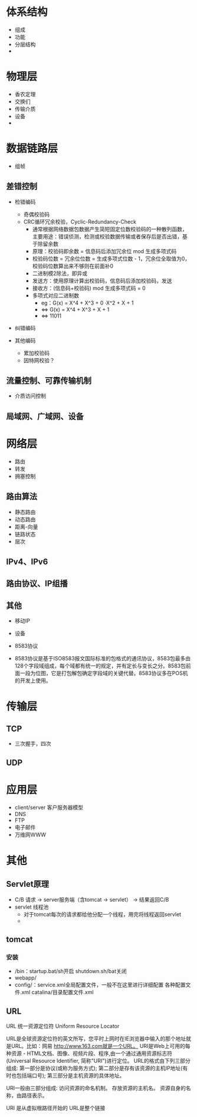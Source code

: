 # 体系结构
- 组成
- 功能
- 分层结构
-

# 物理层
- 香农定理
- 交换们
- 传输介质
- 设备
-
# 数据链路层
- 组帧
## 差错控制
- 检错编码
  - 奇偶校验码
  - CRC循环冗余校验，Cyclic-Redundancy-Check
    - 通常根据网络数据包数据产生简短固定位数校验码的一种散列函数，主要用途：错误侦测，检测或校验数据传输或者保存后是否出错，基于除留余数
    - 原理：校验码即余数 = 信息码后添加冗余位 mod 生成多项式码
    - 校验码位数 = 冗余位位数 = 生成多项式位数 - 1，冗余位全取值为0，校验码位数算出来不够则在前面补0
    - 二进制模2除法，即异或
    - 发送方：使用原理计算出校验码，信息码后添加校验码，发送
    - 接收方：(信息码+校验码) mod 生成多项式码 = 0
    - 多项式对应二进制数
      - eg：G(x) = X^4 + X^3 + 0 ·X^2 + X + 1
      - <=> G(x) = X^4 + X^3 + X + 1
      - <=> 11011
- 纠错编码

- 其他编码
  - 累加校验码
  - 因特网校验？
## 流量控制、可靠传输机制
- 介质访问控制
## 局域网、广域网、设备

# 网络层
- 路由
- 转发
- 拥塞控制
## 路由算法
- 静态路由
- 动态路由
- 距离-向量
- 链路状态
- 层次
## IPv4、IPv6
## 路由协议、IP组播
## 其他
- 移动IP
- 设备

- 8583协议
- 8583协议是基于ISO8583报文国际标准的包格式的通讯协议，8583包最多由128个字段域组成，每个域都有统一的规定，并有定长与变长之分。8583包前面一段为位图，它是打包解包确定字段域的关键代替。8583协议多在POS机的开发上使用。

# 传输层
## TCP
- 三次握手，四次

## UDP

# 应用层
- client/server 客户服务器模型
- DNS
- FTP
- 电子邮件
- 万维网WWW
# 其他
## Servlet原理
- C/B 请求 → server服务端（含tomcat → servlet） → 结果返回C/B
- servlet 线程池
  - 对于tomcat每次的请求都给他分配一个线程，用完将线程返回servlet
  -

## tomcat
### 安装
- /bin：startup.bat/sh开启 shutdown.sh/bat关闭
- webapp/
- config/：service.xml全局配置文件，一般不在这里进行详细配置 各种配置文件.xml catalina/目录配置文件.xml

## URL
URL 统一资源定位符 Uniform Resource Locator

URL是全球资源定位符的英文所写，您平时上网时在IE浏览器中输入的那个地址就是URL。比如：网易 http://www.163.com就是一个URL。
URI是Web上可用的每种资源 - HTML文档、图像、视频片段、程序,由一个通过通用资源标志符(Universal Resource Identifier, 简称"URI")进行定位。 
URL的格式由下列三部分组成: 
第一部分是协议(或称为服务方式);
第二部分是存有该资源的主机IP地址(有时也包括端口号);
第三部分是主机资源的具体地址。

URI一般由三部分组成: 
访问资源的命名机制。
存放资源的主机名。
资源自身的名称，由路径表示。

URI 是从虚拟根路径开始的
URL是整个链接

